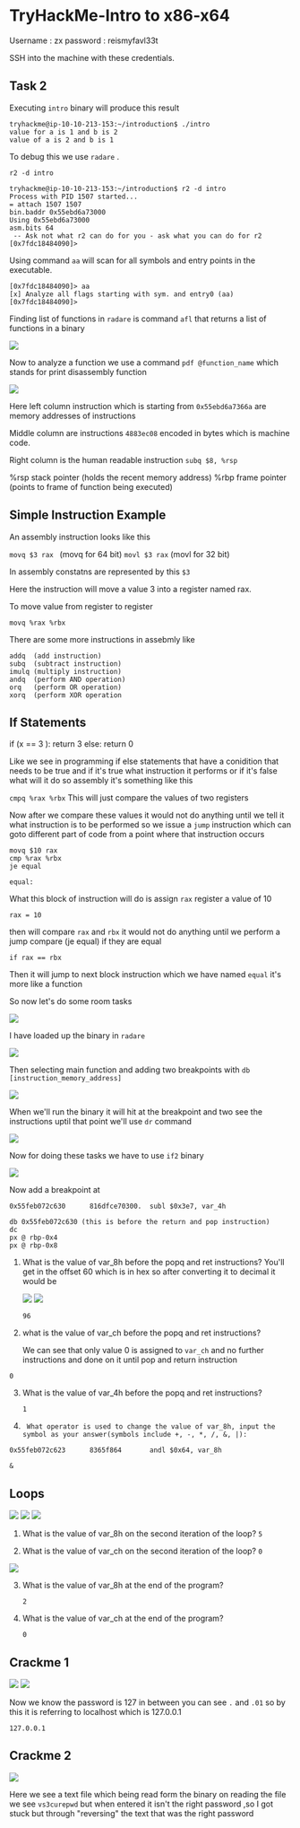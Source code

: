 # TryHackMe-Intro to x86-x64

Username : zx 
password : reismyfavl33t

SSH into the machine with these credentials.

## Task 2

Executing `intro` binary will produce this result

```
tryhackme@ip-10-10-213-153:~/introduction$ ./intro 
value for a is 1 and b is 2
value of a is 2 and b is 1

```

To debug this we use `radare` .

`r2 -d intro`

```
tryhackme@ip-10-10-213-153:~/introduction$ r2 -d intro
Process with PID 1507 started...
= attach 1507 1507
bin.baddr 0x55ebd6a73000
Using 0x55ebd6a73000
asm.bits 64
 -- Ask not what r2 can do for you - ask what you can do for r2
[0x7fdc18484090]> 
```

Using command `aa` will scan for all symbols and entry points in the executable.

```
[0x7fdc18484090]> aa
[x] Analyze all flags starting with sym. and entry0 (aa)
[0x7fdc18484090]> 
```

Finding list of functions in `radare` is command `afl` that returns a list of functions in a binary

<img src="https://imgur.com/xFzPNnK.png"/>

Now to analyze a function we use a command `pdf @function_name` which stands for print disassembly function


<img src="https://imgur.com/ITXqI1O.png"/>

Here left column instruction which is starting from `0x55ebd6a7366a` are memory addresses of instructions

Middle column are instructions `4883ec08`  encoded in bytes which is machine code.

Right column is the human readable instruction `subq $8, %rsp`

%rsp stack pointer (holds the recent memory address)
%rbp frame pointer (points to frame of function being executed)


## Simple Instruction Example

An assembly instruction looks like this

`movq $3 rax ` (movq for 64 bit)
`movl $3 rax`  (movl for 32 bit)

In assembly constatns are represented by this `$3` 

Here the instruction will move a value 3 into a register named rax.

To move value from register to register

`movq %rax %rbx` 


There are some more instructions in assebmly like

```
addq  (add instruction)
subq  (subtract instruction)
imulq (multiply instruction)
andq  (perform AND operation)
orq   (perform OR operation)
xorq  (perform XOR operation
```

## If Statements

if (x == 3 ):
	return 3
else:
	return 0	

Like we see in programming if else statements that have a conidition that needs to be true and if it's true what instruction it performs or if it's false what will it do so assembly it's something like this

`cmpq %rax %rbx` This will just compare the values of two registers

Now after we compare these values it would not do anything until we tell it what instruction is to be performed so we issue a `jump` instruction which can goto different part of code from a point where that instruction occurs

```
movq $10 rax
cmp %rax %rbx
je equal

equal:
```
What this block of instruction will do is assign `rax` register a value of 10

```
rax = 10
```
then will compare `rax` and `rbx` it would not do anything until we perform a jump compare (je equal) if they are equal

```
if rax == rbx

```

Then it will jump to next block instruction which we have named `equal` it's more like a function

So now let's do some room tasks

<img src="https://imgur.com/gxd5EtH.png"/>

I have loaded up the binary in `radare` 

<img src="https://imgur.com/c46VV9W.png"/>

Then selecting main function and adding two breakpoints with `db [instruction_memory_address]`

<img src="https://imgur.com/iq5owfW.png"/>

When we'll run the binary it will hit at the breakpoint and two see the instructions uptil that point we'll use `dr` command

<img src="https://imgur.com/iq5owfW.png"/>

Now for doing these tasks we have to use `if2` binary

<img src="https://imgur.com/2lb6H8e.png"/>

Now add a breakpoint at 

`0x55feb072c630      816dfce70300.  subl $0x3e7, var_4h`

```
db 0x55feb072c630 (this is before the return and pop instruction)
dc
px @ rbp-0x4
px @ rbp-0x8
```

1.  What is the value of var_8h before the popq and ret instructions?
	You'll get in the offset 60 which is in hex so after converting it to decimal it would be 

	<img src="https://imgur.com/0yfXHbr.png"/>

	<img src="https://imgur.com/tFQZx40.png"/>

    `96`

2.  what is the value of var_ch before the popq and ret instructions?

    We can see that only value 0 is assigned to `var_ch` and no further instructions and done on it until pop and return instruction
   
   `0`

3.  What is the value of var_4h before the popq and ret instructions?
	
	`1`
	
4. ` What operator is used to change the value of var_8h, input the symbol as your answer(symbols include +, -, *, /, &, |):`


```
0x55feb072c623      8365f864       andl $0x64, var_8h
```
`&`

## Loops


<img src="https://imgur.com/ufdEZDN.png"/>

<img src="https://imgur.com/tdbPULD.png"/>

<img src="https://imgur.com/3hBTWas.png"/>


1. What is the value of var_8h on the second iteration of the loop?
	`5`


2. What is the value of var_ch on the second iteration of the loop?
	`0`

<img src="https://imgur.com/62ObddX.png"/>

3. What is the value of var_8h at the end of the program?
	
	`2`

4. What is the value of var_ch at the end of the program?

	`0`


## Crackme 1

<img src="https://imgur.com/FFTp5S8.png"/>

<img src="https://imgur.com/luKIkrs.png"/>

Now we know the password is 127 in between you can see `.` and `.01` so by this it is referring to localhost which is 127.0.0.1

`127.0.0.1`


## Crackme 2

<img src="https://imgur.com/RcqRMI4.png"/>

Here we see a text file which being read form the binary on reading the file we see `vs3curepwd` but when entered it isn't the right password ,so I got stuck but through "reversing" the text that was the right password